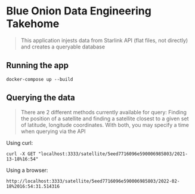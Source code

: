 

# Blue Onion Data Engineering Takehome
> This application injests data from Starlink API (flat files, not directly) and creates a queryable database
## Running the app
```
docker-compose up --build
```
## Querying the data
>There are 2 different methods currently available for query: Finding the position of a satellite and finding a satellite closest to a given set of latitude, longitude coordinates. With both, you may specify a time when querying via the API

Using curl:

```
curl -X GET "localhost:3333/satellite/5eed7716096e590006985803/2021-13-18%16:54"
```

Using a browser:
```
http://localhost:3333/satellite/5eed7716096e590006985803/2022-02-18%2016:54:31.514316
```


